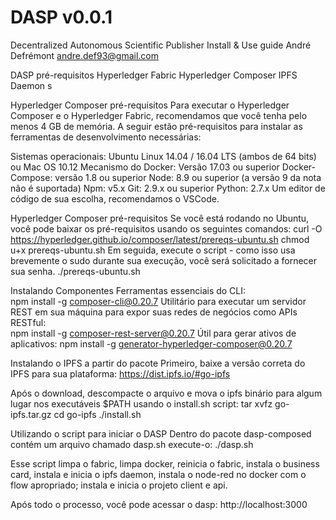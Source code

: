 # DASP v0.0.1
Decentralized Autonomous Scientific Publisher
Install & Use guide
André Defrémont
andre.def93@gmail.com

DASP pré-requisitos
Hyperledger Fabric
Hyperledger Composer
IPFS Daemon s

Hyperledger Composer pré-requisitos
Para executar o Hyperledger Composer e o Hyperledger Fabric, recomendamos que você tenha pelo menos 4 GB de memória.
A seguir estão pré-requisitos para instalar as ferramentas de desenvolvimento necessárias:

Sistemas operacionais: Ubuntu Linux 14.04 / 16.04 LTS (ambos de 64 bits) ou Mac OS 10.12
Mecanismo do Docker: Versão 17.03 ou superior
Docker-Compose: versão 1.8 ou superior
Node: 8.9 ou superior (a versão 9 da nota não é suportada)
Npm: v5.x
Git: 2.9.x ou superior
Python: 2.7.x
Um editor de código de sua escolha, recomendamos o VSCode.


Hyperledger Composer pré-requisitos
Se você está rodando no Ubuntu, você pode baixar os pré-requisitos usando os seguintes comandos:
curl -O https://hyperledger.github.io/composer/latest/prereqs-ubuntu.sh chmod u+x prereqs-ubuntu.sh
Em seguida, execute o script - como isso usa brevemente o sudo durante sua execução, você será solicitado a fornecer sua senha.
./prereqs-ubuntu.sh



Instalando Componentes
Ferramentas essenciais do CLI:	
npm install -g composer-cli@0.20.7
Utilitário para executar um servidor REST em sua máquina para expor suas redes de negócios como APIs RESTful:	
npm install -g composer-rest-server@0.20.7
Útil para gerar ativos de aplicativos:
npm install -g generator-hyperledger-composer@0.20.7




Instalando o IPFS a partir do pacote
Primeiro, baixe a versão correta do IPFS para sua plataforma:
https://dist.ipfs.io/#go-ipfs

Após o download, descompacte o arquivo e mova o ipfs binário para algum lugar nos executáveis $PATH usando o install.sh script:
tar xvfz go-ipfs.tar.gz
cd go-ipfs
./install.sh

Utilizando o script para iniciar o DASP
Dentro do pacote dasp-composed contém um arquivo chamado dasp.sh execute-o:
./dasp.sh

Esse script limpa o fabric, limpa docker, reinicia o fabric, instala o business card, instala e inicia o ipfs daemon, instala o node-red no docker com o flow apropriado; instala e inicia o projeto client e api.

Após todo o processo, você pode acessar o dasp: http://localhost:3000

